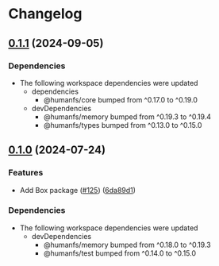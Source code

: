 # Changelog

## [0.1.1](https://github.com/humanwhocodes/humanfs/compare/box-v0.1.0...box-v0.1.1) (2024-09-05)


### Dependencies

* The following workspace dependencies were updated
  * dependencies
    * @humanfs/core bumped from ^0.17.0 to ^0.19.0
  * devDependencies
    * @humanfs/memory bumped from ^0.19.3 to ^0.19.4
    * @humanfs/types bumped from ^0.13.0 to ^0.15.0

## [0.1.0](https://github.com/humanwhocodes/humanfs/compare/box-v0.0.1...box-v0.1.0) (2024-07-24)


### Features

* Add Box package ([#125](https://github.com/humanwhocodes/humanfs/issues/125)) ([6da89d1](https://github.com/humanwhocodes/humanfs/commit/6da89d17933cd097d9780690af082377d5533faf))


### Dependencies

* The following workspace dependencies were updated
  * devDependencies
    * @humanfs/memory bumped from ^0.18.0 to ^0.19.3
    * @humanfs/test bumped from ^0.14.0 to ^0.15.0

